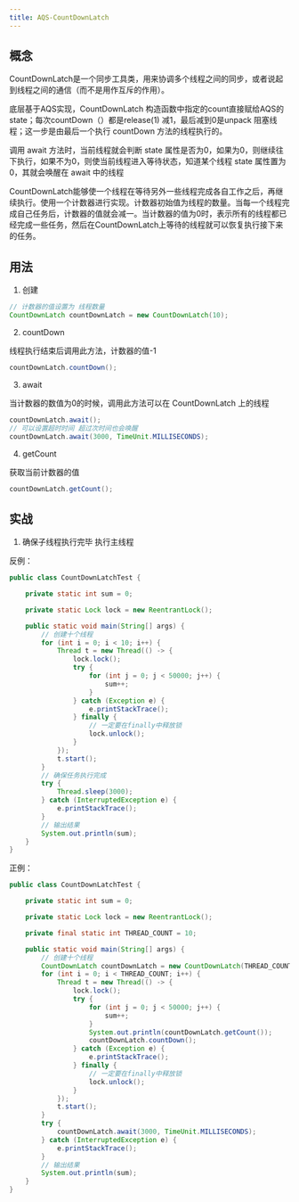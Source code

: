 ```yaml
---
title: AQS-CountDownLatch
---
```


## 概念

CountDownLatch是一个同步工具类，用来协调多个线程之间的同步，或者说起到线程之间的通信（而不是用作互斥的作用）。

底层基于AQS实现，CountDownLatch 构造函数中指定的count直接赋给AQS的state；每次countDown（）都是release(1) 减1，最后减到0是unpack 阻塞线程；这一步是由最后一个执行 countDown 方法的线程执行的。

调用 await 方法时，当前线程就会判断 state 属性是否为0，如果为0，则继续往下执行，如果不为0，则使当前线程进入等待状态，知道某个线程 state 属性置为0，其就会唤醒在 await 中的线程

CountDownLatch能够使一个线程在等待另外一些线程完成各自工作之后，再继续执行。使用一个计数器进行实现。计数器初始值为线程的数量。当每一个线程完成自己任务后，计数器的值就会减一。当计数器的值为0时，表示所有的线程都已经完成一些任务，然后在CountDownLatch上等待的线程就可以恢复执行接下来的任务。



## 用法

1. 创建

```java
// 计数器的值设置为 线程数量
CountDownLatch countDownLatch = new CountDownLatch(10);
```

2. countDown

线程执行结束后调用此方法，计数器的值-1

```java
countDownLatch.countDown();
```

3. await

当计数器的数值为0的时候，调用此方法可以在 CountDownLatch 上的线程

```java
countDownLatch.await();
// 可以设置超时时间 超过次时间也会唤醒
countDownLatch.await(3000, TimeUnit.MILLISECONDS);
```

4. getCount

获取当前计数器的值

```java
countDownLatch.getCount();
```



## 实战

1. 确保子线程执行完毕 执行主线程

反例：

```java
public class CountDownLatchTest {

    private static int sum = 0;

    private static Lock lock = new ReentrantLock();

    public static void main(String[] args) {
        // 创建十个线程
        for (int i = 0; i < 10; i++) {
            Thread t = new Thread(() -> {
                lock.lock();
                try {
                    for (int j = 0; j < 50000; j++) {
                        sum++;
                    }
                } catch (Exception e) {
                    e.printStackTrace();
                } finally {
                    // 一定要在finally中释放锁
                    lock.unlock();
                }
            });
            t.start();
        }
        // 确保任务执行完成
        try {
            Thread.sleep(3000);
        } catch (InterruptedException e) {
            e.printStackTrace();
        }
        // 输出结果
        System.out.println(sum);
    }
}
```

正例：

```java
public class CountDownLatchTest {

    private static int sum = 0;

    private static Lock lock = new ReentrantLock();

    private final static int THREAD_COUNT = 10;

    public static void main(String[] args) {
        // 创建十个线程
        CountDownLatch countDownLatch = new CountDownLatch(THREAD_COUNT);
        for (int i = 0; i < THREAD_COUNT; i++) {
            Thread t = new Thread(() -> {
                lock.lock();
                try {
                    for (int j = 0; j < 50000; j++) {
                        sum++;
                    }
                    System.out.println(countDownLatch.getCount());
                    countDownLatch.countDown();
                } catch (Exception e) {
                    e.printStackTrace();
                } finally {
                    // 一定要在finally中释放锁
                    lock.unlock();
                }
            });
            t.start();
        }
        try {
            countDownLatch.await(3000, TimeUnit.MILLISECONDS);
        } catch (InterruptedException e) {
            e.printStackTrace();
        }
        // 输出结果
        System.out.println(sum);
    }
}
```



